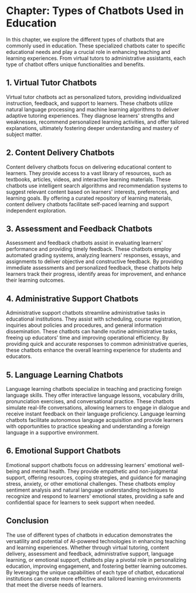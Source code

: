 Chapter: Types of Chatbots Used in Education
============================================

In this chapter, we explore the different types of chatbots that are commonly used in education. These specialized chatbots cater to specific educational needs and play a crucial role in enhancing teaching and learning experiences. From virtual tutors to administrative assistants, each type of chatbot offers unique functionalities and benefits.

**1. Virtual Tutor Chatbots**
-----------------------------

Virtual tutor chatbots act as personalized tutors, providing individualized instruction, feedback, and support to learners. These chatbots utilize natural language processing and machine learning algorithms to deliver adaptive tutoring experiences. They diagnose learners' strengths and weaknesses, recommend personalized learning activities, and offer tailored explanations, ultimately fostering deeper understanding and mastery of subject matter.

**2. Content Delivery Chatbots**
--------------------------------

Content delivery chatbots focus on delivering educational content to learners. They provide access to a vast library of resources, such as textbooks, articles, videos, and interactive learning materials. These chatbots use intelligent search algorithms and recommendation systems to suggest relevant content based on learners' interests, preferences, and learning goals. By offering a curated repository of learning materials, content delivery chatbots facilitate self-paced learning and support independent exploration.

**3. Assessment and Feedback Chatbots**
---------------------------------------

Assessment and feedback chatbots assist in evaluating learners' performance and providing timely feedback. These chatbots employ automated grading systems, analyzing learners' responses, essays, and assignments to deliver objective and constructive feedback. By providing immediate assessments and personalized feedback, these chatbots help learners track their progress, identify areas for improvement, and enhance their learning outcomes.

**4. Administrative Support Chatbots**
--------------------------------------

Administrative support chatbots streamline administrative tasks in educational institutions. They assist with scheduling, course registration, inquiries about policies and procedures, and general information dissemination. These chatbots can handle routine administrative tasks, freeing up educators' time and improving operational efficiency. By providing quick and accurate responses to common administrative queries, these chatbots enhance the overall learning experience for students and educators.

**5. Language Learning Chatbots**
---------------------------------

Language learning chatbots specialize in teaching and practicing foreign language skills. They offer interactive language lessons, vocabulary drills, pronunciation exercises, and conversational practice. These chatbots simulate real-life conversations, allowing learners to engage in dialogue and receive instant feedback on their language proficiency. Language learning chatbots facilitate autonomous language acquisition and provide learners with opportunities to practice speaking and understanding a foreign language in a supportive environment.

**6. Emotional Support Chatbots**
---------------------------------

Emotional support chatbots focus on addressing learners' emotional well-being and mental health. They provide empathetic and non-judgmental support, offering resources, coping strategies, and guidance for managing stress, anxiety, or other emotional challenges. These chatbots employ sentiment analysis and natural language understanding techniques to recognize and respond to learners' emotional states, providing a safe and confidential space for learners to seek support when needed.

**Conclusion**
--------------

The use of different types of chatbots in education demonstrates the versatility and potential of AI-powered technologies in enhancing teaching and learning experiences. Whether through virtual tutoring, content delivery, assessment and feedback, administrative support, language learning, or emotional support, chatbots play a pivotal role in personalizing education, improving engagement, and fostering better learning outcomes. By leveraging the unique capabilities of each type of chatbot, educational institutions can create more effective and tailored learning environments that meet the diverse needs of learners.
